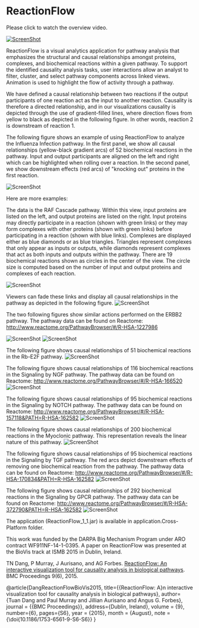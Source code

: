 ReactionFlow
=============
Please click to watch the overview video.

[![ScreenShot](./images/TeaserVideo.png)](https://github.com/CreativeCodingLab/ReactionFlow/raw/master/images/video.mp4)


ReactionFlow is a visual analytics application for pathway analysis that emphasizes the structural and causal relationships amongst proteins, complexes, and biochemical reactions within a given pathway. To support the identified causality analysis tasks, user interactions allow an analyst to filter, cluster, and select pathway components across linked views. Animation is used to highlight the flow of activity through a pathway. 

We have defined a causal relationship between two reactions if the output participants of one reaction act as the input to another reaction. Causality is therefore a directed relationship, and in our visualizations causality is depicted through the use of gradient-filled lines, where direction flows from yellow to black as depicted in the following figure. In other words, reaction 2 is downstream of reaction 1.

The following figure shows an example of using ReactionFlow to analyze the Influenza Infection pathway. In the first panel, we show all causal relationships (yellow-black gradient arcs) of 52 biochemical reactions in the pathway. Input and output participants are aligned on the left and right which can be highlighted when rolling over a reaction. In the second panel, we show downstream effects (red arcs) of "knocking out" proteins in the first reaction.

![ScreenShot](./images/TeaserImage.png)

Here are more examples:

The data is the RAF Cascade pathway. Within this view, input proteins are listed on the left, and output proteins are listed on the right. Input proteins may directly participate in a reaction (shown with green links) or they may form complexes with other proteins (shown with green links) before participating in a reaction (shown with blue links). Complexes are displayed either as blue diamonds or as blue triangles. Triangles represent complexes that only appear as inputs or outputs, while diamonds represent complexes that act as both inputs and outputs within the pathway.  There are 19 biochemical reactions shown as circles in the center of the view. The circle size is computed based on the number of input and output proteins and complexes of each reaction.

![ScreenShot](./images/Image1-RAF_pathway1.png)

Viewers can fade these links and display all causal relationships in the pathway as depicted in the following figure.
![ScreenShot](./images/Image1-RAF_pathway2.png)

The two following figures show similar actions performed on the ERBB2 pathway. The pathway data can be found on Reactome: http://www.reactome.org/PathwayBrowser/#/R-HSA-1227986

![ScreenShot](./images/Image2-ERBB2_pathway1.png)
![ScreenShot](./images/Image2-ERBB2_pathway2.png)

The following figure shows causal relationships of 51 biochemical reactions in the Rb-E2F pathway. 
![ScreenShot](./images/Image3-Rb-E2F_Pathway.png)

The following figure shows causal relationships of 116 biochemical reactions in the Signaling by NGF pathway. The pathway data can be found on Reactome:
http://www.reactome.org/PathwayBrowser/#/R-HSA-166520
![ScreenShot](./images/Image4-NGF_Signaling_Pathway.png)

The following figure shows causal relationships of 95 biochemical reactions in the Signaling by NOTCH pathway. The pathway data can be found on Reactome:
http://www.reactome.org/PathwayBrowser/#/R-HSA-157118&PATH=R-HSA-162582
![ScreenShot](./images/Image5-Signaling_to_NOTCH.png)

The following figure shows causal relationships of 200 biochemical reactions in the Myoclonic pathway. This representation reveals the linear nature of this pathway.
![ScreenShot](./images/Image6-Myoclonic_pathway.png)

The following figure shows causal relationships of 95 biochemical reactions in the Signaling by TGF pathway. The red arcs depict downstream effects of removing one biochemical reaction from the pathway. The pathway data can be found on Reactome:
http://www.reactome.org/PathwayBrowser/#/R-HSA-170834&PATH=R-HSA-162582
![ScreenShot](./images/Image7-Signaling_to_TGF.png)

The following figure shows causal relationships of 292 biochemical reactions in the Signaling by GPCR pathway. The pathway data can be found on Reactome:
http://www.reactome.org/PathwayBrowser/#/R-HSA-372790&PATH=R-HSA-162582
![ScreenShot](./images/Image8-Signaling_to_GPCR.png)



The application (ReactionFlow_1_1.jar) is available in application.Cross-Platform folder.


This work was funded by the DARPA Big Mechanism Program under ARO contract WF911NF-14-1-0395. A paper on ReactionFlow was presented at the BioVis track at ISMB 2015 in Dublin, Ireland. 

TN Dang, P Murray, J Aurisano, and AG Forbes. [ReactionFlow: An interactive visualization tool for causality analysis in biological pathways](https://creativecoding.soe.ucsc.edu/pdfs/Dang_ReactionFlow_BioVis2015.pdf). BMC Proceedings 9(6), 2015.


@article{DangReactionFlowBioVis2015,
title={{ReactionFlow: A}n interactive visualization tool for causality analysis in biological pathways},
author={Tuan Dang and Paul Murray and Jillian Aurisano and Angus G. Forbes},
journal = {{BMC Proceedings}},
address={Dublin, Ireland},
volume = {9},
number={6},
pages={S6},
year = {2015},
month = {August},
note = {\doi{10.1186/1753-6561-9-S6-S6}}
}


